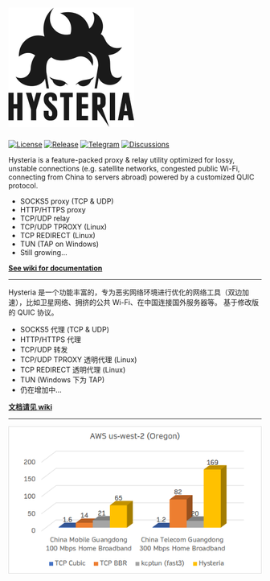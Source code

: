 # ![Logo](docs/logos/readme.png)

[![License][1]][2] [![Release][3]][4] [![Telegram][5]][6] [![Discussions][7]][8]

[1]: https://img.shields.io/github/license/tobyxdd/hysteria?style=flat-square

[2]: LICENSE.md

[3]: https://img.shields.io/github/v/release/tobyxdd/hysteria?style=flat-square

[4]: https://github.com/tobyxdd/hysteria/releases

[5]: https://img.shields.io/badge/chat-Telegram-blue?style=flat-square

[6]: https://t.me/hysteria_github

[7]: https://img.shields.io/github/discussions/HyNetwork/hysteria?style=flat-square

[8]: https://github.com/HyNetwork/hysteria/discussions

Hysteria is a feature-packed proxy & relay utility optimized for lossy, unstable connections (e.g. satellite networks,
congested public Wi-Fi, connecting from China to servers abroad) powered by a customized QUIC protocol.

- SOCKS5 proxy (TCP & UDP)
- HTTP/HTTPS proxy
- TCP/UDP relay
- TCP/UDP TPROXY (Linux)
- TCP REDIRECT (Linux)
- TUN (TAP on Windows)
- Still growing...

**[See wiki for documentation](https://github.com/HyNetwork/hysteria/wiki)**

----------

Hysteria 是一个功能丰富的，专为恶劣网络环境进行优化的网络工具（双边加速），比如卫星网络、拥挤的公共 Wi-Fi、在中国连接国外服务器等。 基于修改版的 QUIC 协议。

- SOCKS5 代理 (TCP & UDP)
- HTTP/HTTPS 代理
- TCP/UDP 转发
- TCP/UDP TPROXY 透明代理 (Linux)
- TCP REDIRECT 透明代理 (Linux)
- TUN (Windows 下为 TAP)
- 仍在增加中...

**[文档请见 wiki](https://github.com/HyNetwork/hysteria/wiki/%E9%A6%96%E9%A1%B5)**

----------

![Bench](docs/bench/bench.png)
